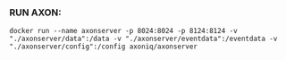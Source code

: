 ### RUN AXON:
```docker run --name axonserver -p 8024:8024 -p 8124:8124 -v "./axonserver/data":/data -v "./axonserver/eventdata":/eventdata -v "./axonserver/config":/config axoniq/axonserver```